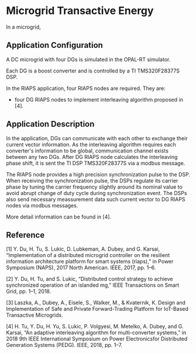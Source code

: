 # Microgrid Transactive Energy

In a microgrid, 


## Application Configuration

A DC microgrid with four DGs is simulated in the OPAL-RT simulator.

Each DG is a boost converter and is controlled by a TI TMS320F28377S DSP.

In the RIAPS application, four RIAPS nodes are required. They are:

 - four DG RIAPS nodes to implement interleaving algorithm proposed in [4].
 
 
## Application Description

In the application, DGs can communicate with each other to exchange their current vector information. As the interleaving algorithm requires each converter's information to be global, communication channel exists between any two DGs. After DG RIAPS node calculates the interleaving phase shift, it is sent the TI DSP TMS320F28377S via a modbus message.

The RIAPS node provides a high precision synchronization pulse to the DSP. When receiving the synchronization pulse, the DSPs regulate its carrier phase by tuning the carrier frequency slightly around its nominal value to avoid abrupt change of duty cycle during synchronization event. The DSPs also send necessary meassurement data such current vector to DG RIAPS nodes via modbus messages.

More detail information can be found in [4].


## Reference
[1] Y. Du, H. Tu, S. Lukic, D. Lubkeman, A. Dubey, and G. Karsai, “Implementation of a distributed microgrid controller on the resilient information architecture platform for smart systems (riaps),” in Power Symposium (NAPS), 2017 North American. IEEE, 2017, pp. 1–6.

[2] Y. Du, H. Tu, and S. Lukic, “Distributed control strategy to achieve synchronized operation of an islanded mg,” IEEE Transactions on Smart Grid, pp. 1–1, 2018.

[3] Laszka, A., Dubey, A., Eisele, S., Walker, M., & Kvaternik, K. Design and Implementation of Safe and Private Forward-Trading Platform for IoT-Based Transactive Microgrids.

[4] H. Tu, Y. Du, H. Yu, S. Lukic, P. Volgyesi, M. Metelko, A. Dubey, and G. Karsai, “An adaptive interleaving algorithm for multi-converter systems,” in 2018 9th IEEE International Symposium on Power Electronicsfor Distributed Generation Systems (PEDG). IEEE, 2018, pp. 1–7.
